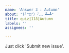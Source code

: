 ```yaml
---
name: 'Answer 3 : Autumn'
about: "(╯°□°）╯︵ ┻━┻"
title: quiz|118|Autumn
labels: ''
assignees: ''

---
```


Just click 'Submit new issue'.
